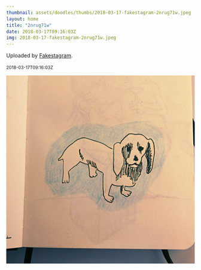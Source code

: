 ```yaml
---
thumbnail: assets/doodles/thumbs/2018-03-17-fakestagram-2nrug71w.jpeg
layout: home
title: "2nrug71w"
date: 2018-03-17T09:16:03Z
img: 2018-03-17-fakestagram-2nrug71w.jpeg
---
```


Uploaded by [Fakestagram](https://github.com/opyate/fakestagram).

<small>2018-03-17T09:16:03Z</small>

![Uploaded by Fakestagram](assets/doodles/original/2018-03-17-fakestagram-2nrug71w.jpeg)
